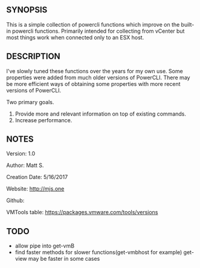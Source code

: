 
## SYNOPSIS
  This is a simple collection of powercli functions which improve on the built-in powercli functions.
  Primarily intended for collecting from vCenter but most things work when connected only to an ESX host.


## DESCRIPTION
  I've slowly tuned these functions over the years for my own use. Some properties were added from much older
  versions of PowerCLI. There may be more efficient ways of obtaining some properties with more recent versions
  of PowerCLI.

  Two primary goals.
  1) Provide more and relevant information on top of existing commands.
  2) Increase performance.

## NOTES
  Version:        1.0

  Author:         Matt S.

  Creation Date:  5/16/2017

  Website:        http://mjs.one

  Github:

  VMTools table:  https://packages.vmware.com/tools/versions

## TODO
 - allow pipe into get-vmB
 - find faster methods for slower functions(get-vmbhost for example)
   get-view may be faster in some cases
